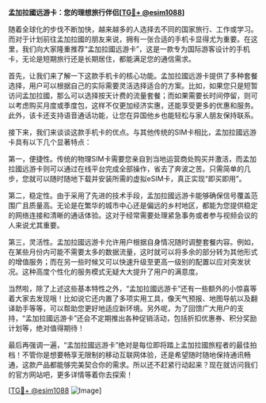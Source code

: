 **孟加拉國远游卡：您的理想旅行伴侣[[TG💪+ @esim1088](https://t.me/s/esim1088)]**

随着全球化的步伐不断加快，越来越多的人选择去不同的国家旅行、工作或学习。而对于计划前往孟加拉國的朋友来说，拥有一张合适的手机卡显得尤为重要。在这里，我们向大家隆重推荐“孟加拉國远游卡”，这是一款专为国际游客设计的手机卡，无论是短期旅行还是长期居住，都能满足您的通信需求。

首先，让我们来了解一下这款手机卡的核心功能。孟加拉國远游卡提供了多种套餐选择，用户可以根据自己的实际需要灵活选择适合的方案。比如，如果您只是短暂访问孟加拉國，那么可以选择按天计费的流量套餐；而如果需要长时间停留，则可以考虑购买月度或季度包，这样不仅更加经济实惠，还能享受更多的优惠和服务。此外，该卡还支持语音通话功能，让您在异国他乡也能轻松与家人朋友保持联系。

接下来，我们来谈谈这款手机卡的优点。与其他传统的SIM卡相比，孟加拉國远游卡具有以下几个显著特点：

第一，便捷性。传统的物理SIM卡需要您亲自到当地运营商处购买并激活，而孟加拉國远游卡则可以通过在线平台完成全部操作，省去了奔波之苦。只需简单的几步，您就可以随时随地下载并安装所需的虚拟eSIM卡，真正实现“即买即用”。

第二，稳定性。由于采用了先进的技术手段，孟加拉國远游卡能够确保信号覆盖范围广且质量高。无论是在繁华的城市中心还是偏远的乡村地区，都能为您提供稳定的网络连接和清晰的通话体验。这对于经常需要处理紧急事务或者参与视频会议的人来说尤其重要。

第三，灵活性。孟加拉國远游卡允许用户根据自身情况随时调整套餐内容。例如，在某些月份内可能不需要太多的数据流量，这时就可以将多余的部分转为其他形式的增值服务；而在另一些时候又可以快速升级至更高一级别的配置以应对突发状况。这种高度个性化的服务模式无疑大大提升了用户的满意度。

当然啦，除了上述这些基本特性之外，“孟加拉國远游卡”还有一些额外的小惊喜等着大家去发现哦！比如说它还内置了多项实用工具，像天气预报、地图导航以及翻译助手等等，可以帮助您更好地适应新环境。另外呢，为了回馈广大用户的支持，“孟加拉國远游卡”还会不定期推出各种促销活动，包括折扣优惠券、积分奖励计划等，绝对值得期待！

最后再强调一遍，“孟加拉國远游卡”绝对是每位即将踏上孟加拉國旅程者的最佳拍档！不管你是想要畅享无限制的移动互联网体验，还是希望随时随地保持通讯畅通，这款产品都能够完美契合你的需求。所以还不赶紧行动起来？现在就访问我们的官方网站吧，更多详情等着你去探索！

[[TG💪+ @esim1088](https://t.me/s/esim1088) ![Image](https://i.postimg.cc/4NQfJmqS/Snipaste-2025-05-13-00-14-12.png)]